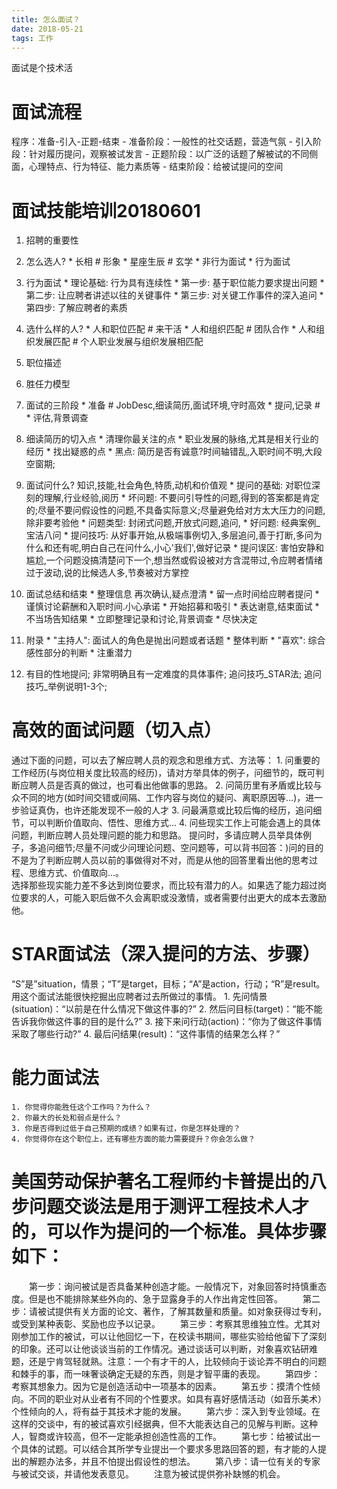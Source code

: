 ```yaml
---
title: 怎么面试？
date: 2018-05-21
tags: 工作
---
```


面试是个技术活
 <!-- more -->

# 面试流程
 程序：准备-引入-正题-结束
    - 准备阶段：一般性的社交话题，营造气氛
    - 引入阶段：针对履历提问，观察被试发言
    - 正题阶段：以广泛的话题了解被试的不同侧面，心理特点、行为特征、能力素质等
    - 结束阶段：给被试提问的空间

# 面试技能培训20180601
  1. 招聘的重要性
  2. 怎么选人?
    * 长相 # 形象
    * 星座生辰 # 玄学
    * 非行为面试
    * 行为面试
  3. 行为面试
    * 理论基础: 行为具有连续性
    * 第一步: 基于职位能力要求提出问题
    * 第二步: 让应聘者讲述以往的关键事件
    * 第三步: 对关键工作事件的深入追问
    * 第四步: 了解应聘者的素质
  4. 选什么样的人?
    * 人和职位匹配 # 来干活
    * 人和组织匹配 # 团队合作
    * 人和组织发展匹配 # 个人职业发展与组织发展相匹配
  5. 职位描述
  6. 胜任力模型
  7. 面试的三阶段
    * 准备 # JobDesc,细读简历,面试环境,守时高效
    * 提问,记录 #
    * 评估,背景调查
  8. 细读简历的切入点
    * 清理你最关注的点
    * 职业发展的脉络,尤其是相关行业的经历
    * 找出疑惑的点
    * 黑点: 简历是否有诚意?时间轴错乱,入职时间不明,大段空窗期;
  9. 面试问什么? 知识,技能,社会角色,特质,动机和价值观
    * 提问的基础: 对职位深刻的理解,行业经验,阅历
    * 坏问题: 不要问引导性的问题,得到的答案都是肯定的;尽量不要问假设性的问题,不具备实际意义;尽量避免给对方太大压力的问题,除非要考验他
    * 问题类型: 封闭式问题,开放式问题,追问,
    * 好问题: 经典案例_宝洁八问
    * 提问技巧: 从好事开始,从极端事例切入,多层追问,善于打断,多问为什么和还有呢,明白自己在问什么,小心'我们',做好记录
    * 提问误区: 害怕安静和尴尬,一个问题没搞清楚问下一个,想当然或假设被对方含混带过,令应聘者情绪过于波动,说的比候选人多,节奏被对方掌控
  10. 面试总结和结束
    * 整理信息 再次确认,疑点澄清
    * 留一点时间给应聘者提问
    * 谨慎讨论薪酬和入职时间.小心承诺
    * 开始招募和吸引
    * 表达谢意,结束面试
    * 不当场告知结果
    * 立即整理记录和讨论,背景调查
    * 尽快决定
  99. 附录
    * "主持人": 面试人的角色是抛出问题或者话题
    * 整体判断
    * "喜欢": 综合感性部分的判断
    * 注重潜力

  999. 有目的性地提问; 非常明确且有一定难度的具体事件; 追问技巧_STAR法; 追问技巧_举例说明1-3个;


# 高效的面试问题（切入点）
  通过下面的问题，可以去了解应聘人员的观念和思维方式、方法等：
    1. 问重要的工作经历(与岗位相关度比较高的经历)，请对方举具体的例子，问细节的，既可判断应聘人员是否真的做过，也可看出他做事的思路。
    2. 问简历里有矛盾或比较与众不同的地方(如时间交错或间隔、工作内容与岗位的疑问、离职原因等…)，进一步验证真伪，也许还能发现不一般的人才
    3. 问最满意或比较后悔的经历，追问细节，可以判断价值取向、悟性、思维方式…
    4. 问些现实工作上可能会遇上的具体问题，判断应聘人员处理问题的能力和思路。
  提问时，多请应聘人员举具体例子，多追问细节;尽量不问或少问理论问题、空问题等，可以背书回答：)问的目的不是为了判断应聘人员以前的事做得对不对，而是从他的回答里看出他的思考过程、思维方式、价值取向…。  
  选择那些现实能力差不多达到岗位要求，而比较有潜力的人。如果选了能力超过岗位要求的人，可能入职后做不久会离职或没激情，或者需要付出更大的成本去激励他。

# STAR面试法（深入提问的方法、步骤）
  “S”是”situation，情景；“T”是target，目标；“A”是action，行动；“R”是result。
  用这个面试法能很快挖掘出应聘者过去所做过的事情。
    1. 先问情景(situation)：“以前是在什么情况下做这件事的?”
    2. 然后问目标(target)：“能不能告诉我你做这件事的目的是什么?”
    3. 接下来问行动(action)：“你为了做这件事情采取了哪些行动?”
    4. 最后问结果(result)：“这件事情的结果怎么样？”

# 能力面试法
    1. 你觉得你能胜任这个工作吗？为什么？
    2. 你最大的长处和弱点是什么？
    3. 你是否得到过低于自己预期的成绩？如果有过，你是怎样处理的？
    4. 你觉得你在这个职位上，还有哪些方面的能力需要提升？你会怎么做？

# 美国劳动保护著名工程师约卡普提出的八步问题交谈法是用于测评工程技术人才的，可以作为提问的一个标准。具体步骤如下：
  　　第一步：询问被试是否具备某种创造才能。一般情况下，对象回答时持慎重态度。但是也不能排除某些外向的、急于显露身手的人作出肯定性回答。
  　　第二步：请被试提供有关方面的论文、著作，了解其数量和质量。如对象获得过专利，或受到某种表彰、奖励也应予以记录。
  　　第三步：考察其思维独立性。尤其对刚参加工作的被试，可以让他回忆一下，在校读书期间，哪些实验给他留下了深刻的印象。还可以让他谈谈当前的工作情况。通过谈话可以判断，对象喜欢钻研难题，还是宁肯驾轻就熟。注意：一个有才干的人，比较倾向于谈论弄不明白的问题和棘手的事，而一味奢谈确定无疑的东西，则是才智平庸的表现。
  　　第四步：考察其想象力。因为它是创造活动中一项基本的因素。
  　　第五步：摸清个性倾向。不同的职业对从业者有不同的个性要求。如具有喜好感情活动（如音乐美术）个性倾向的人，将有益于其技术才能的发展。
  　　第六步：深入到专业领域。在这样的交谈中，有的被试喜欢引经据典，但不大能表达自己的见解与判断。这种人，智商或许较高，但不一定能承担创造性高的工作。
  　　第七步：给被试出一个具体的试题。可以结合其所学专业提出一个要求多思路回答的题，有才能的人提出的解题办法多，并且不怕提出假设性的想法。
  　　第八步：请一位有关的专家与被试交谈，并请他发表意见。
  　　注意为被试提供弥补缺憾的机会。
